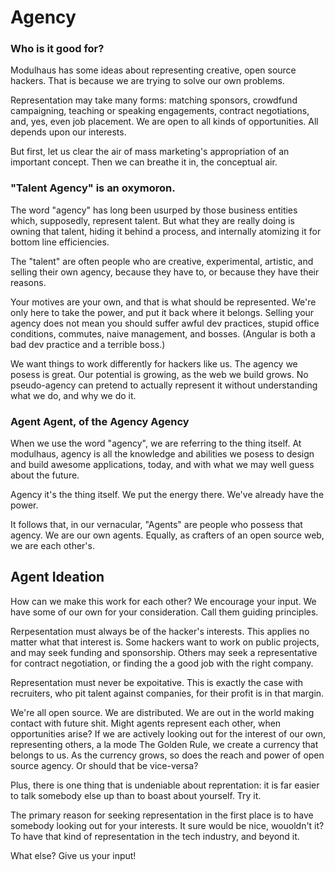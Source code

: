 # Agency

### Who is it good for?

Modulhaus has some ideas about representing creative, open source hackers.  That is because we are trying to solve our own problems.  

Representation may take many forms:  matching sponsors, crowdfund campaigning, teaching or speaking engagements, contract negotiations, and, yes, even job placement.  We are open to all kinds of opportunities. All depends upon our interests.

But first, let us clear the air of mass marketing's appropriation of an important concept.  Then we can breathe it in, the conceptual air.

### "Talent Agency" is an oxymoron.  

The word "agency" has long been usurped by those business entities which, supposedly, represent talent.  But what they are really doing is owning that talent, hiding it behind a process, and internally atomizing it for bottom line efficiencies.  

The "talent" are often people who are creative, experimental, artistic, and selling their own agency, because they have to, or because they have their reasons.

Your motives are your own, and that is what should be represented.  We're only here to take the power, and put it back where it belongs.  Selling your agency does not mean you should suffer awful dev practices, stupid office conditions, commutes, naive management, and bosses.  (Angular is both a bad dev practice and a terrible boss.)  

We want things to work differently for hackers like us.  The agency we posess is great.  Our potential is growing, as the web we build grows.  No pseudo-agency can pretend to actually represent it without understanding what we do, and why we do it.  

###  Agent Agent, of the Agency Agency

When we use the word "agency", we are referring to the thing itself.  At modulhaus, agency is all the knowledge and abilities we posess to design and build awesome applications, today, and with what we may well guess about the future.  

Agency it's the thing itself.  We put the energy there.  We've already have the power. 

It follows that, in our vernacular, "Agents" are people who possess that agency.  We are our own agents.  Equally, as crafters of an open source web, we are each other's.

## Agent Ideation

How can we make this work for each other?  We encourage your input. We have some of our own for your consideration.  Call them guiding principles.  

Rerpesentation must always be of the hacker's interests.  This applies no matter what that interest is.  Some hackers want to work on public projects, and may seek funding and sponsorship.  Others may seek a representative for contract negotiation, or finding the a good job with the right company.

Representation must never be expoitative.  This is exactly the case with recruiters, who pit talent against companies, for their profit is in that margin.

We're all open source.  We are distributed.  We are out in the world making contact with future shit.  Might agents represent each other, when opportunities arise?  If we are actively looking out for the interest of our own, representing others, a la mode The Golden Rule,  we create a currency that belongs to us.  As the currency grows, so does the reach and power of open source agency. Or should that be vice-versa?

Plus, there is one thing that is undeniable about reprentation:  it is far easier to talk somebody else up than to boast about yourself.  Try it.  

The primary reason for seeking representation in the first place is to have somebody looking out for your interests.  It sure would be nice, wouoldn't  it?  To have that kind of representation in the tech industry, and beyond it.  

What else?  Give us your input!
